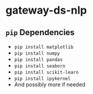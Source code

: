 # gateway-ds-nlp

## `pip` Dependencies
- `pip install matplotlib`
- `pip install numpy`
- `pip install pandas`
- `pip install seaborn`
- `pip install scikit-learn`
- `pip install ipykernel`
- And possibly more if needed 